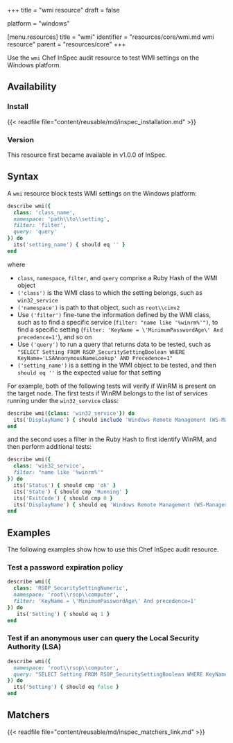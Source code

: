 +++
title = "wmi resource"
draft = false

platform = "windows"

[menu.resources]
    title = "wmi"
    identifier = "resources/core/wmi.md wmi resource"
    parent = "resources/core"
+++

Use the `wmi` Chef InSpec audit resource to test WMI settings on the Windows platform.

## Availability

### Install

{{< readfile file="content/reusable/md/inspec_installation.md" >}}

### Version

This resource first became available in v1.0.0 of InSpec.

## Syntax

A `wmi` resource block tests WMI settings on the Windows platform:

```ruby
describe wmi({
  class: 'class_name',
  namespace: 'path\\to\\setting',
  filter: 'filter',
  query: 'query'
}) do
  its('setting_name') { should eq '' }
end
```

where

- `class`, `namespace`, `filter`, and `query` comprise a Ruby Hash of the WMI object
- `('class')` is the WMI class to which the setting belongs, such as `win32_service`
- `('namespace')` is path to that object, such as `root\\cimv2`
- Use `('filter')` fine-tune the information defined by the WMI class, such as to find a specific service (`filter: "name like '%winrm%'")`, to find a specific setting (`filter: 'KeyName = \'MinimumPasswordAge\' And precedence=1'`), and so on
- Use `('query')` to run a query that returns data to be tested, such as `"SELECT Setting FROM RSOP_SecuritySettingBoolean WHERE KeyName='LSAAnonymousNameLookup' AND Precedence=1"`
- `('setting_name')` is a setting in the WMI object to be tested, and then `should eq ''` is the expected value for that setting

For example, both of the following tests will verify if WinRM is present on the target node. The first tests if WinRM belongs to the list of services running under the `win32_service` class:

```ruby
describe wmi({class: 'win32_service'}) do
  its('DisplayName') { should include 'Windows Remote Management (WS-Management)'}
end
```

and the second uses a filter in the Ruby Hash to first identify WinRM, and then perform additional tests:

```ruby
describe wmi({
  class: 'win32_service',
  filter: "name like '%winrm%'"
}) do
  its('Status') { should cmp 'ok' }
  its('State') { should cmp 'Running' }
  its('ExitCode') { should cmp 0 }
  its('DisplayName') { should eq 'Windows Remote Management (WS-Management)'}
end
```

## Examples

The following examples show how to use this Chef InSpec audit resource.

### Test a password expiration policy

```ruby
describe wmi({
  class: 'RSOP_SecuritySettingNumeric',
  namespace: 'root\\rsop\\computer',
  filter: 'KeyName = \'MinimumPasswordAge\' And precedence=1'
}) do
   its('Setting') { should eq 1 }
end
```

### Test if an anonymous user can query the Local Security Authority (LSA)

```ruby
describe wmi({
  namespace: 'root\\rsop\\computer',
  query: "SELECT Setting FROM RSOP_SecuritySettingBoolean WHERE KeyName='LSAAnonymousNameLookup' AND Precedence=1"
}) do
  its('Setting') { should eq false }
end
```

## Matchers

{{< readfile file="content/reusable/md/inspec_matchers_link.md" >}}

